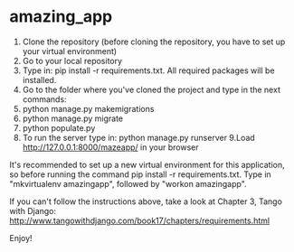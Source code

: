 # amazing_app

1. Clone the repository (before cloning the repository, you have to set up your virtual environment) 
2. Go to your local repository 
3. Type in: pip install -r requirements.txt. All required packages will be installed. 
4. Go to the folder where you've cloned the project and type in the next commands: 
5. python manage.py makemigrations 
6. python manage.py migrate 
7. python populate.py
8. To run the server type in: python manage.py runserver
9.Load  http://127.0.0.1:8000/mazeapp/ in your browser 

It's recommended to set up a new virtual environment for this application, so before running the command 
pip install -r requirements.txt. Type in "mkvirtualenv amazingapp", followed by "workon amazingapp". 

If you can't follow the instructions above, take a look at Chapter 3, Tango with Django: 
http://www.tangowithdjango.com/book17/chapters/requirements.html


Enjoy! 

